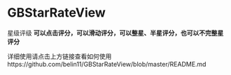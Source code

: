 # GBStarRateView
星级评级
**可以点击评分，可以滑动评分，可以整星、半星评分，也可以不完整星评分** 

详细使用请点击上方链接查看如何使用https://github.com/belin11/GBStarRateView/blob/master/README.md
